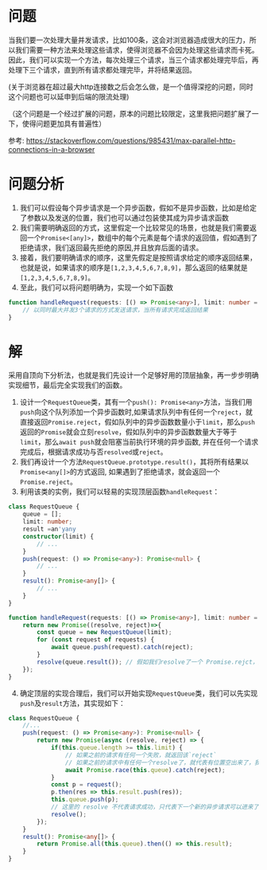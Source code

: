 # 问题
当我们要一次处理大量并发请求，比如100条，这会对浏览器造成很大的压力，所以我们需要一种方法来处理这些请求，使得浏览器不会因为处理这些请求而卡死。因此，我们可以实现一个方法，每次处理三个请求，当三个请求都处理完毕后，再处理下三个请求，直到所有请求都处理完毕，并将结果返回。

(关于浏览器在超过最大http连接数之后会怎么做，是一个值得深挖的问题，同时这个问题也可以延申到后端的限流处理)

（这个问题是一个经过扩展的问题，原本的问题比较限定，这里我把问题扩展了一下，使得问题更加具有普遍性）

参考:
https://stackoverflow.com/questions/985431/max-parallel-http-connections-in-a-browser


# 问题分析
1. 我们可以假设每个异步请求是一个异步函数，假如不是异步函数，比如是给定了参数以及发送的位置，我们也可以通过包装使其成为异步请求函数
2. 我们需要明确返回的方式，这里假定一个比较常见的场景，也就是我们需要返回一个`Promise<[any]>`，数组中的每个元素是每个请求的返回值，假如遇到了拒绝请求，我们返回最先拒绝的原因,并且放弃后面的请求。
3. 接着，我们要明确请求的顺序，这里先假定是按照请求给定的顺序返回结果，也就是说，如果请求的顺序是`[1,2,3,4,5,6,7,8,9]`，那么返回的结果就是`[1,2,3,4,5,6,7,8,9]`。
4. 至此，我们可以将问题明确为，实现一个如下函数

```typescript
function handleRequest(requests: [() => Promise<any>], limit: number = 3): Promise<any[]> {
    // 以同时最大并发3个请求的方式发送请求，当所有请求完成返回结果
}
```

# 解

采用自顶向下分析法，也就是我们先设计一个足够好用的顶层抽象，再一步步明确实现细节，最后完全实现我们的函数。

1. 设计一个`RequestQueue`类，其有一个`push(): Promise<any>`方法，当我们用`push`向这个队列添加一个异步函数时,如果请求队列中有任何一个`reject`，就直接返回`Promise.reject`，假如队列中的异步函数数量小于`limit`，那么`push`返回的`Promise`就会立刻`resolve`，假如队列中的异步函数数量大于等于`limit`，那么`await push`就会阻塞当前执行环境的异步函数, 并在任何一个请求完成后，根据请求成功与否`resolved`或`reject`。
2. 我们再设计一个方法`RequestQueue.prototype.result()`，其将所有结果以`Promise<any[]>`的方式返回, 如果遇到了拒绝请求，就会返回一个`Promise.reject`。
3. 利用该类的实例，我们可以轻易的实现顶层函数`handleRequest`：

```typescript
class RequestQueue {
    queue = [];
    limit: number;
    result =an'yany
    constructor(limit) {
        // ...
    }
    push(request: () => Promise<any>): Promise<null> {
        // ...
    }
    result(): Promise<any[]> {
        // ...
    }
}

function handleRequest(requests: [() => Promise<any>], limit: number = 3): Promise<any[]> {
    return new Promise((resolve, reject)=>{
        const queue = new RequestQueue(limit);
        for (const request of requests) {
            await queue.push(request).catch(reject);
        }
        resolve(queue.result()); // 假如我们resolve了一个 Promise.rejct，其状态也会变成 reject
    });
}
```

4. 确定顶层的实现合理后，我们可以开始实现`RequestQueue`类，我们可以先实现`push`及`result`方法，其实现如下：

```typescript
class RequestQueue {
    //...
    push(request: () => Promise<any>): Promise<null> {
        return new Promise(async (resolve, reject) => {
            if(this.queue.length >= this.limit) {
                // 如果之前的请求有任何一个失败，就返回该`reject`
                // 如果之前的请求中有任何一个resolve了，就代表有位置空出来了，我们就可以继续
                await Promise.race(this.queue).catch(reject);
            }
            const p = request();
            p.then(res => this.result.push(res));
            this.queue.push(p);
            // 这里的 resolve 不代表请求成功，只代表下一个新的异步请求可以进来了
            resolve();
        });
    }
    result(): Promise<any[]> {
        return Promise.all(this.queue).then(() => this.result);
    }
}
```